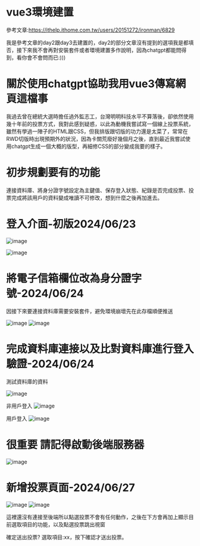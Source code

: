 # vue3環境建置
參考文章:https://ithelp.ithome.com.tw/users/20151272/ironman/6829

我是參考文章的day2跟day3去建置的，day2的部分文章沒有提到的選項我是都填否，接下來我不會再對安裝套件或者環境建置多作說明，因為chatgpt都能問得到，看你會不會問而已:)))

# 關於使用chatgpt協助我用vue3傳寫網頁這檔事
我過去曾在總統大選時擔任過外監志工，台灣明明科技水平不算落後，卻依然使用幾十年前的投票方式，我對此感到疑惑，以此為動機我嘗試寫一個線上投票系統，
雖然有學過一陣子的HTML跟CSS，但我排版跟切版的功力還是太菜了，常常在RWD切版時出現預期外的狀況，因為卡關荒廢好幾個月之後，直到最近我嘗試使用chatgpt生成一個大概的版型，再細修CSS的部分變成我要的樣子。

# 初步規劃要有的功能 
連接資料庫、將身分證字號設定為主鍵值、保存登入狀態、紀錄是否完成投票、投票完成將該用戶的資料變成唯讀不可修改，想到什麼之後再加進去。

# 登入介面-初版2024/06/23

![image](https://github.com/Liang7414/vue3_project/blob/main/picture_github/%E7%99%BB%E5%85%A5%E4%BB%8B%E9%9D%A2pc.png)

![image](https://github.com/Liang7414/vue3_project/blob/main/picture_github/%E7%99%BB%E5%85%A5%E4%BB%8B%E9%9D%A2phone.png)

# 將電子信箱欄位改為身分證字號-2024/06/24
因接下來要連接資料庫需要安裝套件，避免環境崩壞先在此存檔順便推送

![image](https://github.com/Liang7414/vue3_project/blob/main/picture_github/%E8%BA%AB%E5%88%86%E8%AD%89%E6%AD%A3%E7%A2%BA%E6%A0%BC%E5%BC%8F.png) 
![image](https://github.com/Liang7414/vue3_project/blob/main/picture_github/%E8%BA%AB%E5%88%86%E8%AD%89%E9%8C%AF%E8%AA%A4%E6%A0%BC%E5%BC%8F.png)

# 完成資料庫連接以及比對資料庫進行登入驗證-2024/06/24

測試資料庫的資料

![image](https://github.com/Liang7414/vue3_project/blob/main/picture_github/%E8%B3%87%E6%96%99%E5%BA%AB.png)

非用戶登入
![image](https://github.com/Liang7414/vue3_project/blob/main/picture_github/%E9%9D%9E%E7%94%A8%E6%88%B6%E7%99%BB%E5%85%A5.png)

用戶登入
![image](https://github.com/Liang7414/vue3_project/blob/main/picture_github/%E7%94%A8%E6%88%B6%E7%99%BB%E5%85%A5.png)

# 很重要  請記得啟動後端服務器
![image](https://github.com/Liang7414/vue3_project/blob/main/picture_github/%E5%95%9F%E5%8B%95%E6%9C%8D%E5%8B%99%E5%99%A8.png)

# 新增投票頁面-2024/06/27
![image](https://github.com/Liang7414/vue3_project/blob/main/picture_github/vote_page.png)
![image](https://github.com/Liang7414/vue3_project/blob/main/picture_github/vote_page_no_choice.png)

這裡還沒有連接至後端所以點選投票不會有任何動作，之後在下方會再加上顯示目前選取項目的功能，以及點選投票跳出視窗

確定送出投票? 選取項目:xx，按下確認才送出投票。
